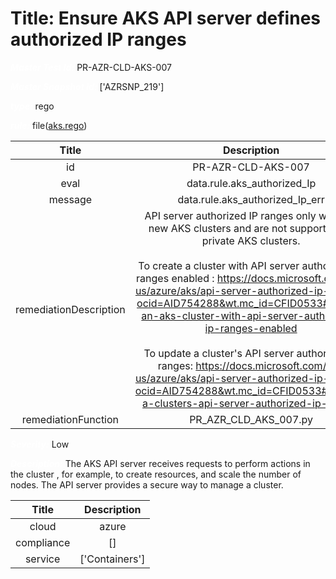 



# Title: Ensure AKS API server defines authorized IP ranges


***<font color="white">Master Test Id:</font>*** PR-AZR-CLD-AKS-007

***<font color="white">Master Snapshot Id:</font>*** ['AZRSNP_219']

***<font color="white">type:</font>*** rego

***<font color="white">rule:</font>*** file([aks.rego])  
  
  
  
  

|Title|Description|
| :---: | :---: |
|id|PR-AZR-CLD-AKS-007|
|eval|data.rule.aks_authorized_Ip|
|message|data.rule.aks_authorized_Ip_err|
|remediationDescription|API server authorized IP ranges only work for new AKS clusters and are not supported for private AKS clusters.<br><br>To create a cluster with API server authorized IP ranges enabled : <a href='https://docs.microsoft.com/en-us/azure/aks/api-server-authorized-ip-ranges?ocid=AID754288&wt.mc_id=CFID0533#create-an-aks-cluster-with-api-server-authorized-ip-ranges-enabled' target='_blank'>https://docs.microsoft.com/en-us/azure/aks/api-server-authorized-ip-ranges?ocid=AID754288&wt.mc_id=CFID0533#create-an-aks-cluster-with-api-server-authorized-ip-ranges-enabled</a><br><br>To update a cluster's API server authorized IP ranges: <a href='https://docs.microsoft.com/en-us/azure/aks/api-server-authorized-ip-ranges?ocid=AID754288&wt.mc_id=CFID0533#update-a-clusters-api-server-authorized-ip-ranges' target='_blank'>https://docs.microsoft.com/en-us/azure/aks/api-server-authorized-ip-ranges?ocid=AID754288&wt.mc_id=CFID0533#update-a-clusters-api-server-authorized-ip-ranges</a>|
|remediationFunction|PR_AZR_CLD_AKS_007.py|


***<font color="white">Severity:</font>*** Low

***<font color="white">Description:</font>*** The AKS API server receives requests to perform actions in the cluster , for example, to create resources, and scale the number of nodes. The API server provides a secure way to manage a cluster.  
  
  

|Title|Description|
| :---: | :---: |
|cloud|azure|
|compliance|[]|
|service|['Containers']|



[aks.rego]: https://github.com/prancer-io/prancer-compliance-test/tree/master/azure/cloud/aks.rego
